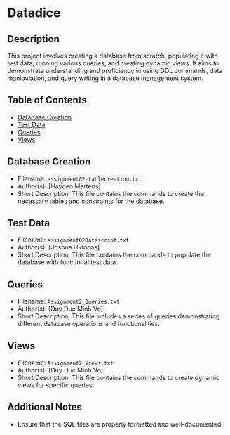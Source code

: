 
# Datadice

## Description
This project involves creating a database from scratch, populating it with test data, running various queries, and creating dynamic views. It aims to demonstrate understanding and proficiency in using DDL commands, data manipulation, and query writing in a database management system.

## Table of Contents
- [Database Creation](#database-creation)
- [Test Data](#test-data)
- [Queries](#queries)
- [Views](#views)

## Database Creation
- Filename: `assignment02-tablecreation.txt`
- Author(s): [Hayden Martens]
- Short Description: This file contains the commands to create the necessary tables and constraints for the database.

## Test Data
- Filename: `assignment02Datascript.txt`
- Author(s): [Joshua Hidocos]
- Short Description: This file contains the commands to populate the database with functional test data.

## Queries
- Filename: `Assignment2_Queries.txt`
- Author(s): [Duy Duc Minh Vo]
- Short Description: This file includes a series of queries demonstrating different database operations and functionalities.

## Views
- Filename: `Assignment2_Views.txt`
- Author(s): [Duy Duc Minh Vo]
- Short Description: This file contains the commands to create dynamic views for specific queries.


## Additional Notes
- Ensure that the SQL files are properly formatted and well-documented.

